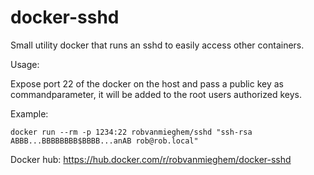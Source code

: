 # docker-sshd

Small utility docker that runs an sshd to easily access other containers.

Usage:

Expose port 22 of the docker on the host and pass a public key as commandparameter, it will be added to the root users authorized keys.

Example:

```
docker run --rm -p 1234:22 robvanmieghem/sshd "ssh-rsa ABBB...BBBBBBBB$BBBB...anAB rob@rob.local"
```

Docker hub: https://hub.docker.com/r/robvanmieghem/docker-sshd
